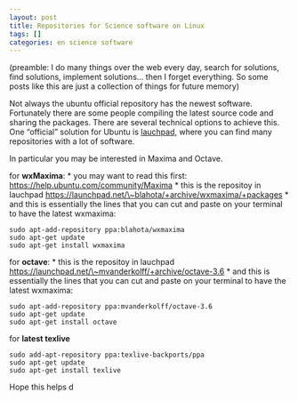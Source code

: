 ```yaml
---
layout: post
title: Repositories for Science software on Linux
tags: []
categories: en science software
---
```

(preamble: I do many things over the web every day, search for solutions, find solutions, implement solutions… then I forget everything. So some posts like this are just a collection of things for future memory)

Not always the ubuntu official repository has the newest software. Fortunately there are some people compiling the latest source code and sharing the packages. There are several technical options to achieve this. One “official” solution for Ubuntu is [lauchpad,](launchpad.net) where you can find many repositories with a lot of software.

In particular you may be interested in Maxima and Octave.

for **wxMaxima**:
\* you may want to read this first: https://help.ubuntu.com/community/Maxima
\* this is the repositoy in lauchpad https://launchpad.net/\~blahota/+archive/wxmaxima/+packages
\* and this is essentially the lines that you can cut and paste on your terminal to have the latest wxmaxima:

    sudo apt-add-repository ppa:blahota/wxmaxima
    sudo apt-get update
    sudo apt-get install wxmaxima

for **octave**:
\* this is the repositoy in lauchpad https://launchpad.net/\~mvanderkolff/+archive/octave-3.6
\* and this is essentially the lines that you can cut and paste on your terminal to have the latest wxmaxima:

    sudo apt-add-repository ppa:mvanderkolff/octave-3.6
    sudo apt-get update
    sudo apt-get install octave

for **latest texlive**

    sudo add-apt-repository ppa:texlive-backports/ppa
    sudo apt-get update
    sudo apt-get install texlive

Hope this helps
d
